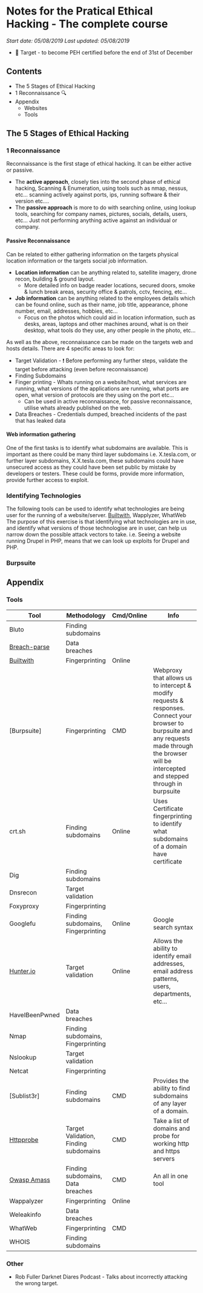 # Notes for the Pratical Ethical Hacking - The complete course
_Start date: 05/08/2019_
_Last updated: 05/08/2019_

* 📌 Target - to become PEH certified before the end of 31st of December

## Contents
* The 5 Stages of Ethical Hacking
*   1 Reconnaissance 🔍
* Appendix
  * Websites
  * Tools

## The 5 Stages of Ethical Hacking
### 1 Reconnaissance
Reconnaissance is the first stage of ethical hacking. It can be either active or passive.
* The __active approach__, closely ties into the second phase of ethical hacking, Scanning & Enumeration, using tools such as nmap, nessus, etc... scanning actively against ports, ips, running software & their version etc....
* The __passive approach__ is more to do with searching online, using lookup tools, searching for company names, pictures, socials, details, users, etc... Just not performing anything active against an individual or company. 

#### Passive Reconnaissance
Can be related to either gathering information on the targets physical location information or the targets social job information.
* __Location information__ can be anything related to, satellite imagery, drone recon, building & ground layout.
  * More detailed info on badge reader locations, secured doors, smoke & lunch break areas, security office & patrols, cctv, fencing, etc...
* __Job information__ can be anything related to the employees details which can be found online, such as their name, job title, appearance, phone number, email, addresses, hobbies, etc...
  * Focus on the photos which could aid in location information, such as desks, areas, laptops and other machines around, what is on their desktop, what tools do they use, any other people in the photo, etc... 

As well as the above, reconnaissance can be made on the targets web and hosts details. There are 4 specific areas to look for:
* Target Validation - ❗ Before performing any further steps, validate the target before attacking (even before reconnaissance)
* Finding Subdomains
* Finger printing - Whats running on a website/host, what services are running, what versions of the applications are running, what ports are open, what version of protocols are they using on the port etc...
  * Can be used in active reconnaissance, for passive reconnaissance, utilise whats already published on the web. 
* Data Breaches - Credentials dumped, breached incidents of the past that has leaked data

#### Web information gathering
One of the first tasks is to identify what subdomains are available. This is important as there could be many third layer subdomains i.e. X.tesla.com, or further layer subdomains, X.X.tesla.com, these subdomains could have unsecured access as they could have been set public by mistake by developers or testers. These could be forms, provide more information, provide further access to exploit.

### Identifying Technologies
The following tools can be used to identify what technologies are being user for the running of a website/server. [Builtwith], Wapplyzer, WhatWeb
The purpose of this exercise is that identifying what technologies are in use, and identify what versions of those technologise are in user, can help us narrow down the possible attack vectors to take. i.e. Seeing a website running Drupel  in PHP, means that we can look up exploits for Drupel and PHP. 

### Burpsuite 

## Appendix
### Tools
| Tool | Methodology | Cmd/Online | Info |
| ------ | ------ | ------ | ------ |
| Bluto | Finding subdomains |
| [Breach-parse] | Data breaches |
| [Builtwith] | Fingerprinting | Online |
| [Burpsuite] | Fingerprinting | CMD | Webproxy that allows us to intercept & modify requests & responses. Connect your browser to burpsuite and any requests made through the browser will be intercepted and stepped through in burpsuite
| crt.sh | Finding subdomains | Online | Uses Certificate fingerprinting to identify what subdomains of a domain have certificate 
| Dig | Finding subdomains |
| Dnsrecon | Target validation |
| Foxyproxy | Fingerprinting ||
| Googlefu | Finding subdomains, Fingerprinting | Online | Google search syntax
| [Hunter.io] | Target validation | Online | Allows the ability to identify email addresses, email address patterns, users, departments, etc... |
| HaveIBeenPwned | Data breaches |
| Nmap | Finding subdomains, Fingerprinting |
| Nslookup | Target validation |
| Netcat | Fingerprinting |
| [Sublist3r] | Finding subdomains | CMD | Provides the ability to find subdomains of any layer of a domain. 
| [Httpprobe] | Target Validation, Finding subdomains | CMD | Take a list of domains and probe for working http and https servers 
| [Owasp Amass] | Finding subdomains, Data breaches | CMD | An all in one tool
| Wappalyzer | Fingerprinting | Online |
| Weleakinfo | Data breaches |
| WhatWeb | Fingerprinting | CMD |
| WHOIS | Finding subdomains |

### Other
 * Rob Fuller Darknet Diares Podcast - Talks about incorrectly attacking the wrong target.

[Blueteam]: <https://blueteamlabs.online/>
[Breach-parse]: <https://github.com/hmaverickadams/breach-parse>
[Builtwith]: <https://builtwith.com/>
[Bugcrowd]: <https://bugcrowd.com/>
[Course]: <https://www.udemy.com/course/draft/2642432/learn/lecture/16966290#overview>
[Crt.sh]: <https://crt.sh/>
[Googlefu]: <https://ahrefs.com/blog/google-advanced-search-operators/>
[hmaverickadams]: https://github.com/hmaverickadams>
[Httpprobe]: <https://github.com/tomnomnom/httprobe>
[Hunter.io]: <https://hunter.io>
[Owasp Amass]: <https://github.com/OWASP/Amass>
[Tryhackme]: <https://tryhackme.com/>
